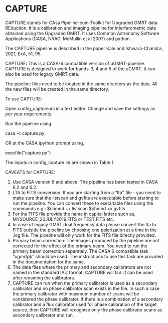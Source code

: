 # CAPTURE
CAPTURE stands for CAsa Pipeline-cum-Toolkit for Upgraded GMRT data REduction. It is a calibration and imaging pipeline for interferometric data obtained using the Upgraded GMRT. It uses Common Astronomy Software Applications (CASA, NRAO, McMullin et al 2007) and python.

The CAPTURE pipeline is described in the paper Kale and Ishwara-Chandra, 2021, ExA, 51, 95.

CAPTURE: This is a CASA-6 compatible version of uGMRT-pipeline. CAPTURE is designed to work for bands-3, 4 and 5 of the uGMRT. It can also be used for legacy GMRT data. 

The pipeline files need to be located in the same directory as the data. All the new files will be created in the same directory.

To use CAPTURE:

Open config_capture.ini in a text editor. Change and save the settings as per your requirements.

Run the pipeline using:

casa -c capture.py 

OR at the CASA ipython prompt using,

execfile("capture.py")

The inputs in config_capture.ini are shown in Table 1.

CAVEATS for CAPTURE:

1. Use CASA version 6 and above. The pipeline has been tested in CASA 6.2 and 6.2.
2. LTA to FITS conversion: If you are starting from a "lta" file - you need to make sure that the listscan and gvfits are executable before starting to run the pipeline. You can convert these to executable files using the commands e.g.: $chmod +x listscan $chmod +x gvfits
3. For the FITS file provide the name in capital letters such as, MYSOURCE_20JULY2019.FITS or TEST.FITS etc.
4. In case of legacy GMRT dual frequency data please convert the lta to FITS outside the pipeline by choosing one polarization at a time in the .log file. The pipeline will only work for the FITS file directly provided.
5. Primary beam correction: The images produced by the pipeline are not corrected for the effect of the primary beam. You need to run the primary beam correction separately. The CASA 6 compatible task “ugmrtpb” should be used. The instructions to use this task are provided in the documentation for the same.
6. The data files where the primary and secondary calibrators are not named in the standard IAU format, CAPTURE will fail. It can be used after renaming the calibrators.
7. CAPTURE can run when the primary calibrator is used as a secondary calibrator and no phase calibrator scan exists in the file. In such a case the primary calibrator with maximum number of scans will be considered the phase calibrator. If there is a combination of a secondary calibrator and a flux calibrator used for phase calibration of the target source, then CAPTURE will recognise only the phase calibrator scans as secondary calibrator and run.  
